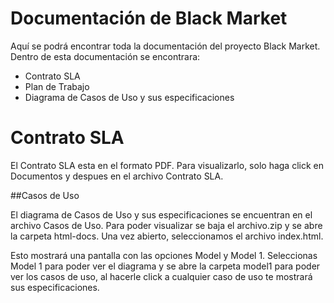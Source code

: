 # Documentación de Black Market
Aquí se podrá encontrar toda la documentación del proyecto Black Market. Dentro de esta documentación se encontrara: 

* Contrato SLA
* Plan de Trabajo
* Diagrama de Casos de Uso y sus especificaciones

# Contrato SLA

El Contrato SLA esta en el formato PDF. Para visualizarlo, solo haga click en Documentos y despues en el archivo Contrato SLA.  


##Casos de Uso

El diagrama de Casos de Uso y sus especificaciones se encuentran en el archivo Casos de Uso. Para poder visualizar se baja el archivo.zip y se abre la carpeta html-docs. Una vez abierto, seleccionamos el archivo index.html. 

Esto mostrará una pantalla con las opciones Model y Model 1. Seleccionas Model 1 para poder ver el diagrama y se abre la carpeta model1 para poder ver los casos de uso, al hacerle click a cualquier caso de uso te mostrará sus especificaciones. 
